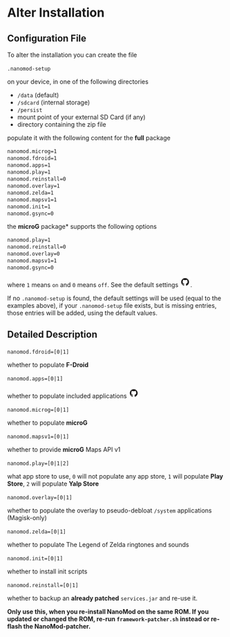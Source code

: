 # Alter Installation

## Configuration File

To alter the installation you can create the file

`.nanomod-setup`

on your device, in one of the following directories

* `/data` (default)
* `/sdcard` (internal storage)
* `/persist`
* mount point of your external SD Card (if any)
* directory containing the zip file

populate it with the following content for the **full** package

```
nanomod.microg=1
nanomod.fdroid=1
nanomod.apps=1
nanomod.play=1
nanomod.reinstall=0
nanomod.overlay=1
nanomod.zelda=1
nanomod.mapsv1=1
nanomod.init=1
nanomod.gsync=0
```

the **microG** package* supports the following options

```
nanomod.play=1
nanomod.reinstall=0
nanomod.overlay=0
nanomod.mapsv1=1
nanomod.gsync=0
```

where `1` means `on` and `0` means `off`. See the default settings [![GitHub Link](github.png)](.nanomod-setup).

If no `.nanomod-setup` is found, the default settings will be used (equal to the examples above), if your `.nanomod-setup` file exists, but is missing entries, those entries will be added, using the default values.

## Detailed Description

`nanomod.fdroid=[0|1]`

whether to populate **F-Droid**

`nanomod.apps=[0|1]`

whether to populate included applications [![GitHub Link](doc/github.png)](doc/Applications.md)

`nanomod.microg=[0|1]`

whether to populate **microG**

`nanomod.mapsv1=[0|1]`

whether to provide **microG** Maps API v1

`nanomod.play=[0|1|2]`

what app store to use, `0` will not populate any app store, `1` will populate **Play Store**, `2` will populate **Yalp Store**

`nanomod.overlay=[0|1]`

whether to populate the overlay to pseudo-debloat `/system` applications (Magisk-only)

`nanomod.zelda=[0|1]`

whether to populate The Legend of Zelda ringtones and sounds

`nanomod.init=[0|1]`

whether to install init scripts

`nanomod.reinstall=[0|1]`

whether to backup an **already patched** `services.jar` and re-use it.

**Only use this, when you re-install NanoMod on the same ROM. If you updated or changed the ROM, re-run `framework-patcher.sh` instead or re-flash the NanoMod-patcher.**
